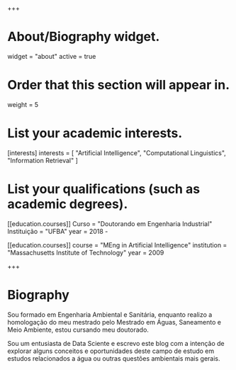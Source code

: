 +++

# About/Biography widget.
widget = "about"
active = true

# Order that this section will appear in.
weight = 5

# List your academic interests.
[interests]
  interests = [
    "Artificial Intelligence",
    "Computational Linguistics",
    "Information Retrieval"
  ]

# List your qualifications (such as academic degrees).
[[education.courses]]
  Curso = "Doutorando em Engenharia Industrial"
  Instituição = "UFBA"
  year = 2018 -

[[education.courses]]
  course = "MEng in Artificial Intelligence"
  institution = "Massachusetts Institute of Technology"
  year = 2009

+++

# Biography

Sou formado em Engenharia Ambiental e Sanitária, enquanto realizo a homologação do meu mestrado pelo Mestrado em Águas, Saneamento e Meio Ambiente, estou cursando meu doutorado.

Sou um entusiasta de Data Sciente e escrevo este blog com a intenção de explorar alguns conceitos e oportunidades deste campo de estudo em estudos relacionados a água ou outras questões ambientais mais gerais.
